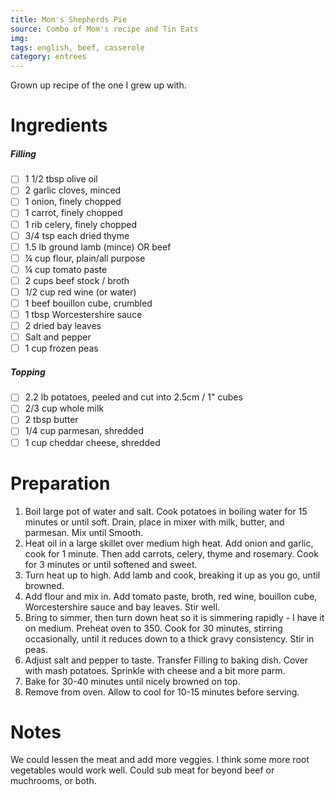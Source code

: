 ```yaml
---
title: Mom's Shepherds Pie
source: Combo of Mom's recipe and Tin Eats
img:
tags: english, beef, casserole
category: entrees
---
```


Grown up recipe of the one I grew up with.

Ingredients
===========

##### Filling
* [ ] 1 1/2 tbsp olive oil
* [ ] 2 garlic cloves, minced
* [ ] 1 onion, finely chopped
* [ ] 1 carrot, finely chopped
* [ ] 1 rib celery, finely chopped
* [ ] 3/4 tsp each dried thyme
* [ ] 1.5 lb ground lamb (mince) OR beef
* [ ] ¼ cup flour, plain/all purpose
* [ ] ¼ cup tomato paste
* [ ] 2 cups beef stock / broth
* [ ] 1/2 cup red wine (or water)
* [ ] 1 beef bouillon cube, crumbled
* [ ] 1 tbsp Worcestershire sauce
* [ ] 2 dried bay leaves
* [ ] Salt and pepper
* [ ] 1 cup frozen peas

##### Topping
* [ ] 2.2 lb potatoes, peeled and cut into 2.5cm / 1" cubes
* [ ] 2/3 cup whole milk
* [ ] 2 tbsp butter
* [ ] 1/4 cup parmesan, shredded
* [ ] 1 cup cheddar cheese, shredded

Preparation
===========
1. Boil large pot of water and salt. Cook potatoes in boiling water for 15 minutes or until soft. Drain, place in mixer with milk, butter, and parmesan. Mix until Smooth.
2. Heat oil in a large skillet over medium high heat. Add onion and garlic, cook for 1 minute. Then add carrots, celery, thyme and rosemary. Cook for 3 minutes or until softened and sweet.
3. Turn heat up to high. Add lamb and cook, breaking it up as you go, until browned.
4. Add flour and mix in. Add tomato paste, broth, red wine, bouillon cube, Worcestershire sauce and bay leaves. Stir well.
5. Bring to simmer, then turn down heat so it is simmering rapidly - I have it on medium. Preheat oven to 350. Cook for 30 minutes, stirring occasionally, until it reduces down to a thick gravy consistency. Stir in peas.
6. Adjust salt and pepper to taste. Transfer Filling to baking dish. Cover with mash potatoes. Sprinkle with cheese and a bit more parm.
7. Bake for 30-40 minutes until nicely browned on top.
8. Remove from oven. Allow to cool for 10-15 minutes before serving.


Notes
=====

We could lessen the meat and add more veggies. I think some more root vegetables would work well.
Could sub meat for beyond beef or muchrooms, or both.
